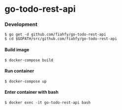 # go-todo-rest-api

### Development
```
$ go get -d github.com/fiahfy/go-todo-rest-api
$ cd $GOPATH/src/github.com/fiahfy/go-todo-rest-api
```

#### Build image
```
$ docker-compose build
```

#### Run container
```
$ docker-compose up
```

#### Enter container with bash
```
$ docker exec -it go-todo-rest-api bash
```

